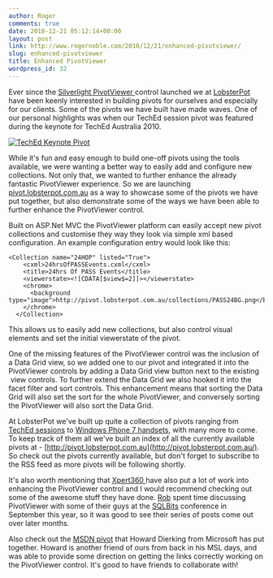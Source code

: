 ```yaml
---
author: Roger
comments: true
date: 2010-12-21 05:12:14+00:00
layout: post
link: http://www.rogernoble.com/2010/12/21/enhanced-pivotviewer/
slug: enhanced-pivotviewer
title: Enhanced PivotViewer
wordpress_id: 32
---
```


Ever since the [Silverlight PivotViewer ](http://www.microsoft.com/silverlight/pivotviewer/)control launched we at [LobsterPot](http://www.lobsterpot.com.au) have been keenly interested in building pivots for ourselves and especially for our clients. Some of the pivots we have built have made waves. One of our personal highlights was when our TechEd session pivot was featured during the keynote for TechEd Australia 2010.

[![TechEd Keynote Pivot]({{site.baseurl}}/assets/img/TechEdPivot.jpg)]({{site.baseurl}}/assets/img/TechEdPivot.jpg)

While it's fun and easy enough to build one-off pivots using the tools available, we were wanting a better way to easily add and configure new collections. Not only that, we wanted to further enhance the already fantastic PivotViewer experience. So we are launching [pivot.lobsterpot.com.au](pivot.lobsterpot.com.au) as a way to showcase some of the pivots we have put together, but also demonstrate some of the ways we have been able to further enhance the PivotViewer control.

Built on ASP.Net MVC the PivotViewer platform can easily accept new pivot collections and customise they way they look via simple xml based configuration. An example configuration entry would look like this:

    
    <Collection name="24HOP" listed="True">
        <cxml>24hrsOfPASSEvents.cxml</cxml>
        <title>24hrs Of PASS Events</title>
        <viewerstate><![CDATA[$view$=2]]></viewerstate>
        <chrome>
          <background type="image">http://pivot.lobsterpot.com.au/collections/PASS24BG.png</background>
        </chrome>
      </Collection>


This allows us to easily add new collections, but also control visual elements and set the initial viewerstate of the pivot.

One of the missing features of the PivotViewer control was the inclusion of a Data Grid view, so we added one to our pivot and integrated it into the PivotViewer controls by adding a Data Grid view button next to the existing  view controls. To further extend the Data Grid we also hooked it into the facet filter and sort controls. This enhancement means that sorting the Data Grid will also set the sort for the whole PivotViewer, and conversely sorting the PivotViewer will also sort the Data Grid.

At LobsterPot we've built up quite a collection of pivots ranging from [TechEd sessions](http://pivot.lobsterpot.com.au/TechEd) to [Windows Phone 7 handsets](http://pivot.lobsterpot.com.au/WP7), with many more to come. To keep track of them all we've built an index of all the currently available pivots at - [http://pivot.lobsterpot.com.au](http://pivot.lobsterpot.com.au/). So check out the pivots currently available, but don't forget to subscribe to the RSS feed as more pivots will be following shortly.

It's also worth mentioning that [Xpert360 ](http://xpert360.wordpress.com/)have also put a lot of work into enhancing the PivotViewer control and I would recommend checking out some of the awesome stuff they have done. [Rob](http://sqlblog.com/blogs/rob_farley) spent time discussing PivotViewer with some of their guys at the [SQLBits](http://www.sqlbits.com) conference in September this year, so it was good to see their series of posts come out over later months.

Also check out the [MSDN pivot](http://msdn.microsoft.com/en-us/magazine/default.aspx) that Howard Dierking from Microsoft has put together. Howard is another friend of ours from back in his MSL days, and was able to provide some direction on getting the links correctly working on the PivotViewer control. It's good to have friends to collaborate with!
